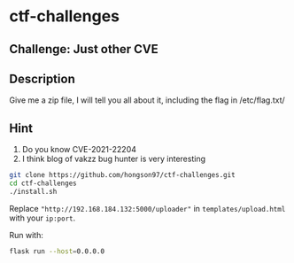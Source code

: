 # ctf-challenges

## Challenge: Just other CVE

## Description

Give me a zip file, I will tell you all about it, including the flag in /etc/flag.txt/

## Hint 

1. Do you know CVE-2021-22204
2. I think blog of vakzz bug hunter is very interesting


```sh
git clone https://github.com/hongson97/ctf-challenges.git
cd ctf-challenges
./install.sh
```

Replace `"http://192.168.184.132:5000/uploader"` in `templates/upload.html` with your `ip:port`.

Run with: 
```sh
flask run --host=0.0.0.0
```
